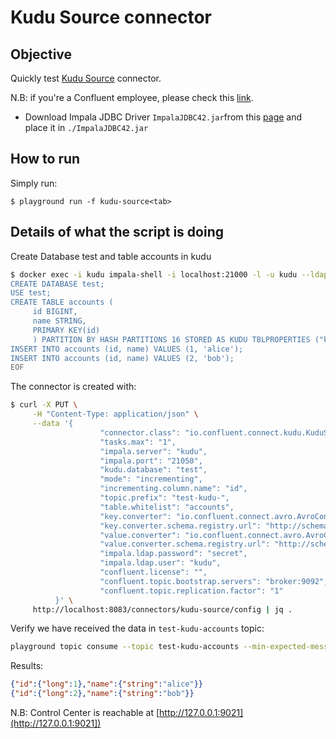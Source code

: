 # Kudu Source connector



## Objective

Quickly test [Kudu Source](https://docs.confluent.io/current/connect/kafka-connect-kudu/source-connector/index.html#quick-start) connector.

N.B: if you're a Confluent employee, please check this [link](https://confluent.slack.com/archives/C0116NM415F/p1636391410032900).

* Download Impala JDBC Driver `ImpalaJDBC42.jar`from this [page](https://www.oracle.com/technetwork/java/javase/jdbc/index.html) and place it in `./ImpalaJDBC42.jar`

## How to run

Simply run:

```
$ playground run -f kudu-source<tab>
```

## Details of what the script is doing

Create Database test and table accounts in kudu

```bash
$ docker exec -i kudu impala-shell -i localhost:21000 -l -u kudu --ldap_password_cmd="echo -n secret" --auth_creds_ok_in_clear << EOF
CREATE DATABASE test;
USE test;
CREATE TABLE accounts (
     id BIGINT,
     name STRING,
     PRIMARY KEY(id)
     ) PARTITION BY HASH PARTITIONS 16 STORED AS KUDU TBLPROPERTIES ("kudu.master_addresses" = "127.0.0.1","kudu.num_tablet_replicas" = "1");
INSERT INTO accounts (id, name) VALUES (1, 'alice');
INSERT INTO accounts (id, name) VALUES (2, 'bob');
EOF
```

The connector is created with:

```bash
$ curl -X PUT \
     -H "Content-Type: application/json" \
     --data '{
                    "connector.class": "io.confluent.connect.kudu.KuduSourceConnector",
                    "tasks.max": "1",
                    "impala.server": "kudu",
                    "impala.port": "21050",
                    "kudu.database": "test",
                    "mode": "incrementing",
                    "incrementing.column.name": "id",
                    "topic.prefix": "test-kudu-",
                    "table.whitelist": "accounts",
                    "key.converter": "io.confluent.connect.avro.AvroConverter",
                    "key.converter.schema.registry.url": "http://schema-registry:8081",
                    "value.converter": "io.confluent.connect.avro.AvroConverter",
                    "value.converter.schema.registry.url": "http://schema-registry:8081",
                    "impala.ldap.password": "secret",
                    "impala.ldap.user": "kudu",
                    "confluent.license": "",
                    "confluent.topic.bootstrap.servers": "broker:9092",
                    "confluent.topic.replication.factor": "1"
          }' \
     http://localhost:8083/connectors/kudu-source/config | jq .
```

Verify we have received the data in `test-kudu-accounts` topic:

```bash
playground topic consume --topic test-kudu-accounts --min-expected-messages 2 --timeout 60
```

Results:

```json
{"id":{"long":1},"name":{"string":"alice"}}
{"id":{"long":2},"name":{"string":"bob"}}
```

N.B: Control Center is reachable at [http://127.0.0.1:9021](http://127.0.0.1:9021])
